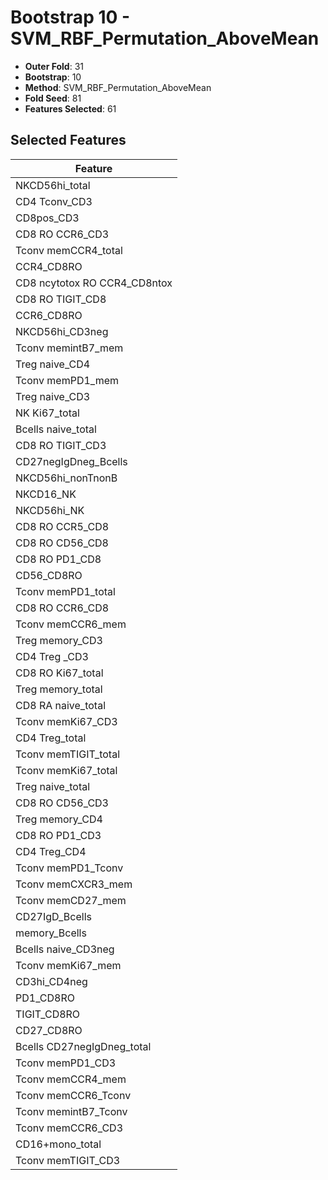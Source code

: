 # Bootstrap 10 - SVM_RBF_Permutation_AboveMean

- **Outer Fold**: 31
- **Bootstrap**: 10
- **Method**: SVM_RBF_Permutation_AboveMean
- **Fold Seed**: 81
- **Features Selected**: 61

## Selected Features

| Feature |
|---------|
| NKCD56hi_total |
| CD4 Tconv_CD3 |
| CD8pos_CD3 |
| CD8 RO CCR6_CD3 |
| Tconv memCCR4_total |
| CCR4_CD8RO |
| CD8 ncytotox RO CCR4_CD8ntox |
| CD8 RO TIGIT_CD8 |
| CCR6_CD8RO |
| NKCD56hi_CD3neg |
| Tconv memintB7_mem |
| Treg naive_CD4 |
| Tconv memPD1_mem |
| Treg naive_CD3 |
| NK Ki67_total |
| Bcells naive_total |
| CD8 RO TIGIT_CD3 |
| CD27negIgDneg_Bcells |
| NKCD56hi_nonTnonB |
| NKCD16_NK |
| NKCD56hi_NK |
| CD8 RO CCR5_CD8 |
| CD8 RO CD56_CD8 |
| CD8 RO PD1_CD8 |
| CD56_CD8RO |
| Tconv memPD1_total |
| CD8 RO CCR6_CD8 |
| Tconv memCCR6_mem |
| Treg memory_CD3 |
| CD4 Treg _CD3 |
| CD8 RO Ki67_total |
| Treg memory_total |
| CD8 RA naive_total |
| Tconv memKi67_CD3 |
| CD4 Treg_total |
| Tconv memTIGIT_total |
| Tconv memKi67_total |
| Treg naive_total |
| CD8 RO CD56_CD3 |
| Treg memory_CD4 |
| CD8 RO PD1_CD3 |
| CD4 Treg_CD4 |
| Tconv memPD1_Tconv |
| Tconv memCXCR3_mem |
| Tconv memCD27_mem |
| CD27IgD_Bcells |
| memory_Bcells |
| Bcells naive_CD3neg |
| Tconv memKi67_mem |
| CD3hi_CD4neg |
| PD1_CD8RO |
| TIGIT_CD8RO |
| CD27_CD8RO |
| Bcells CD27negIgDneg_total |
| Tconv memPD1_CD3 |
| Tconv memCCR4_mem |
| Tconv memCCR6_Tconv |
| Tconv memintB7_Tconv |
| Tconv memCCR6_CD3 |
| CD16+mono_total |
| Tconv memTIGIT_CD3 |
